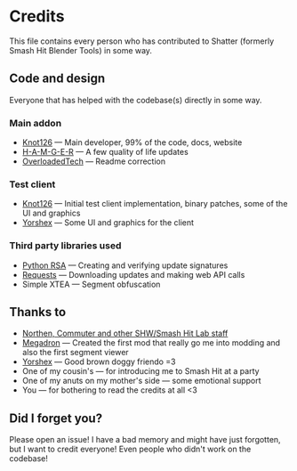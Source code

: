 # Credits

This file contains every person who has contributed to Shatter (formerly Smash Hit Blender Tools) in some way.

## Code and design

Everyone that has helped with the codebase(s) directly in some way.

### Main addon

* [Knot126](https://github.com/knot126) &mdash; Main developer, 99% of the code, docs, website
* [H-A-M-G-E-R](https://github.com/H-A-M-G-E-R) &mdash; A few quality of life updates
* [OverloadedTech](https://github.com/OverloadedTech) &mdash; Readme correction

### Test client

* [Knot126](https://github.com/knot126) &mdash; Initial test client implementation, binary patches, some of the UI and graphics
* [Yorshex](https://github.com/yorshex) &mdash; Some UI and graphics for the client

### Third party libraries used

* [Python RSA](https://stuvel.eu/software/rsa/) &mdash; Creating and verifying update signatures
* [Requests](https://docs.python-requests.org/en/latest/index.html) &mdash; Downloading updates and making web API calls
* Simple XTEA &mdash; Segment obfuscation

## Thanks to

* [Northen, Commuter and other SHW/Smash Hit Lab staff](https://smashhitlab.fandom.com/)
* [Megadron](https://github.com/MegadronA03) &mdash; Created the first mod that really go me into modding and also the first segment viewer
* [Yorshex](https://github.com/yorshex) &mdash; Good brown doggy friendo =3
* One of my cousin's &mdash; for introducing me to Smash Hit at a party
* One of my anuts on my mother's side &mdash; some emotional support
* You &mdash; for bothering to read the credits at all <3

## Did I forget you?

Please open an issue! I have a bad memory and might have just forgotten, but I want to credit everyone! Even people who didn't work on the codebase!
